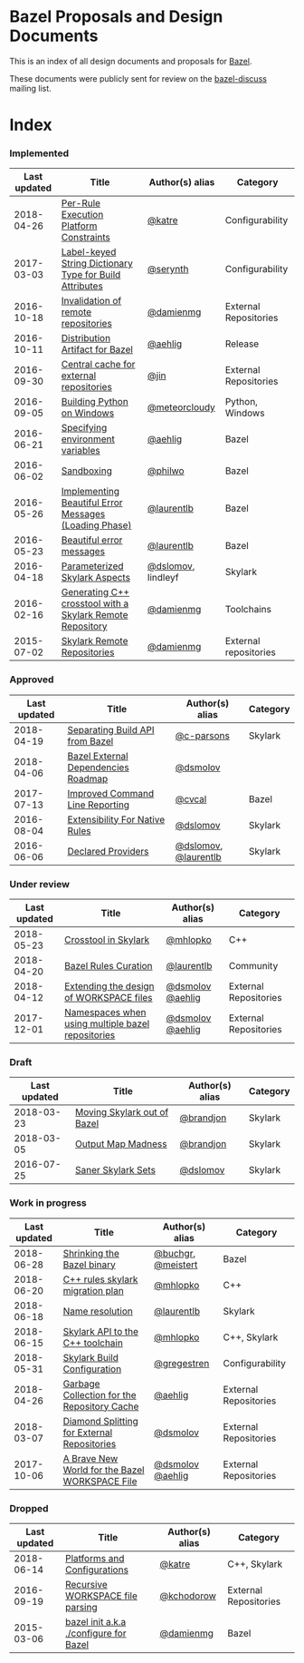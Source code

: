 # Bazel Proposals and Design Documents

This is an index of all design documents and proposals for
[Bazel](https://bazel.build).

These documents were publicly sent for review on the
[bazel-discuss](https://groups.google.com/forum/#!forum/bazel-discuss) mailing
list.

# Index

### Implemented

Last updated | Title                                                                                                                                      | Author(s) alias                                  | Category
------------ | ------------------------------------------------------------------------------------------------------------------------------------------ | ------------------------------------------------ | --------
2018-04-26   | [Per-Rule Execution Platform Constraints](https://docs.google.com/document/d/1p1J2ktWTpoKvNATjC6U29vhz1_-Dgbe9YRPr5wisfzY)                 | [@katre](https://github.com/katre)               | Configurability
2017-03-03   | [Label-keyed String Dictionary Type for Build Attributes](https://bazel.build/designs/2017/03/03/label-keyed-string-dict-type.html)        | [@serynth](https://github.com/serynth)           | Configurability
2016-10-18   | [Invalidation of remote repositories](https://bazel.build/designs/2016/10/18/repository-invalidation.html)                                 | [@damienmg](https://github.com/damienmg)         | External Repositories
2016-10-11   | [Distribution Artifact for Bazel](https://bazel.build/designs/2016/10/11/distribution-artifact.html)                                       | [@aehlig](https://github.com/aehlig)             | Release
2016-09-30   | [Central cache for external repositories](https://bazel.build/designs/2016/09/30/repository-cache.html)                                    | [@jin](https://github.com/jin)                   | External Repositories
2016-09-05   | [Building Python on Windows](https://bazel.build/designs/2016/09/05/build-python-on-windows.html)                                          | [@meteorcloudy](https://github.com/meteorcloudy) | Python, Windows
2016-06-21   | [Specifying environment variables](https://bazel.build/designs/2016/06/21/environment.html)                                                | [@aehlig](https://github.com/aehlig)             | Bazel
2016-06-02   | [Sandboxing](https://bazel.build/designs/2016/06/02/sandboxing.html)                                                                       | [@philwo](https://github.com/philwo)             | Bazel
2016-05-26   | [Implementing Beautiful Error Messages (Loading Phase)](https://bazel.build/designs/2016/05/26/implementing-beautiful-error-messages.html) | [@laurentlb](https://github.com/laurentlb)       | Bazel
2016-05-23   | [Beautiful error messages](https://bazel.build/designs/2016/05/23/beautiful-error-messages.html)                                           | [@laurentlb](https://github.com/laurentlb)       | Bazel
2016-04-18   | [Parameterized Skylark Aspects](https://bazel.build/designs/skylark/parameterized-aspects.html)                                            | [@dslomov](https://github.com/dslomov), lindleyf | Skylark
2016-02-16   | [Generating C++ crosstool with a Skylark Remote Repository](https://bazel.build/designs/2016/02/16/cpp-autoconf.html)                      | [@damienmg](https://github.com/damienmg)         | Toolchains
2015-07-02   | [Skylark Remote Repositories](https://bazel.build/designs/2015/07/02/skylark-remote-repositories.html)                                     | [@damienmg](https://github.com/damienmg)         | External repositories

### Approved

Last updated | Title                                                                                                              | Author(s) alias                                                                    | Category
------------ | ------------------------------------------------------------------------------------------------------------------ | ---------------------------------------------------------------------------------- | --------
2018-04-19   | [Separating Build API from Bazel](https://docs.google.com/document/d/1UDEpjP_qWQRYsPRvx7TOsdB8J4o5khfhzGcWplW7zzI) | [@c-parsons](https://github.com/c-parsons)                                         | Skylark
2018-04-06   | [Bazel External Dependencies Roadmap](https://docs.google.com/document/d/1ZGoqeUI5zz2IP2LP09aTellSRNRi53bCCW6tbnKAc8o) |[@dsmolov](https://github.com/dsmolov)
2017-07-13   | [Improved Command Line Reporting](https://bazel.build/designs/2017/07/13/improved-command-line-reporting.html)     | [@cvcal](https://github.com/cvcal)                                                 | Bazel
2016-08-04   | [Extensibility For Native Rules](https://bazel.build/designs/2016/08/04/extensibility-for-native-rules.html)       | [@dslomov](https://github.com/dslomov)                                             | Skylark
2016-06-06   | [Declared Providers](https://bazel.build/designs/skylark/declared-providers.html)                                  | [@dslomov](https://github.com/dslomov), [@laurentlb](https://github.com/laurentlb) | Skylark

### Under review

Last updated | Title                                                                                                   | Author(s) alias                            | Category
------------ | ------------------------------------------------------------------------------------------------------- | ------------------------------------------ | --------
2018-05-23   | [Crosstool in Skylark](https://docs.google.com/document/d/1Nqf16jqDGWSrPp4VuRxh0iNnVBoAXsO0meDH69J9xoc) | [@mhlopko](https://github.com/mhlopko)     | C++
2018-04-20   | [Bazel Rules Curation](https://docs.google.com/document/d/1oYQ-cqmqrpVE02rphobn4F_Q-lqvch4IiUlqEy9q2Fs) | [@laurentlb](https://github.com/laurentlb) | Community
2018-04-12   | [Extending the design of WORKSPACE files](https://docs.google.com/document/d/1kVNXcw3nLlfFQRR_87SGOka9DJ8nnawlYHUIK4m3s0I/) | [@dsmolov](https://github.com/dsmolov) [@aehlig](https://github.com/aehlig) | External Repositories
2017-12-01   | [Namespaces when using multiple bazel repositories](https://docs.google.com/document/d/1qPOUeoqDA3eWFFXS1shWX1FT3e4BQB8yuSMrfQL4QrA) | [@dsmolov](https://github.com/dsmolov) [@aehlig](https://github.com/aehlig) | External Repositories


### Draft

Last updated | Title                                                                                                                           | Author(s) alias                          | Category
------------ | ------------------------------------------------------------------------------------------------------------------------------- | ---------------------------------------- | --------
2018-03-23   | [Moving Skylark out of Bazel](https://docs.google.com/document/d/15ysfoMXRqZDdz0OOY1mtpeWd7LjDnXKl4fOVSLGACAY/edit?usp=sharing) | [@brandjon](https://github.com/brandjon) | Skylark
2018-03-05   | [Output Map Madness](https://docs.google.com/document/d/1ic9lJPn-0VqgKcqSbclVWwYDW2eiV-9k6ZUK_xE6H5E/edit)                      | [@brandjon](https://github.com/brandjon) | Skylark
2016-07-25   | [Saner Skylark Sets](https://bazel.build/designs/skylark/saner-skylark-sets.html)                                               | [@dslomov](https://github.com/dslomov)   | Skylark

### Work in progress

Last updated | Title                                                                                                                           | Author(s) alias                                                                | Category
------------ | ------------------------------------------------------------------------------------------------------------------------------- | ------------------------------------------------------------------------------ | --------
2018-06-28   | [Shrinking the Bazel binary](https://docs.google.com/document/d/1Igmv-2GfXkoVFWTXvBYPeniQom8nLAwzqzridDlBIS4/edit)              | [@buchgr](https://github.com/buchgr), [@meistert](https://github.com/meistert) | Bazel
2018-06-20   | [C++ rules skylark migration plan](https://docs.google.com/document/d/1Adqu7--verca4gCh3ZdnVMjjCz4VzurHxKEZAh9u03E)             | [@mhlopko](https://github.com/mhlopko)                                         | C++
2018-06-18   | [Name resolution](https://docs.google.com/document/d/1-atlB3j59XqKTDIE8ibBDT_cVAp_QGFQoDwdm3ITVG0)                              | [@laurentlb](https://github.com/laurentlb)                                     | Skylark
2018-06-15   | [Skylark API to the C++ toolchain](https://docs.google.com/document/d/1M8JA7kzZnWpLZ3WEX9rp6k2u_nlwE8smsHYgVTSSJ9k)             | [@mhlopko](https://github.com/mhlopko)                                         | C++, Skylark
2018-05-31   | [Skylark Build Configuration](https://docs.google.com/document/d/1vc8v-kXjvgZOdQdnxPTaV0rrLxtP2XwnD2tAZlYJOqw)                  | [@gregestren](https://github.com/gregestren)                                   | Configurability
2018-04-26   | [Garbage Collection for the Repository Cache](https://docs.google.com/document/d/1IuciCmnY0Z9naciq10G2zb94mCb9xfpFLh5ZIgMcPqU/) | [@aehlig](https://github.com/aehlig)                                           | External Repositories
2018-03-07   | [Diamond Splitting for External Repositories](https://docs.google.com/document/d/1254CQ8T4Rmeasg4NO1NPail2kLPC50VJ7Ok6JsoSe-c/) | [@dsmolov](https://github.com/dsmolov) | External Repositories
2017-10-06   | [A Brave New World for the Bazel WORKSPACE File](https://docs.google.com/document/d/13OlvrQcPG15cnrY5InEwJ4J3rV_ykHTuHqEZVTqY2lk/) | [@dsmolov](https://github.com/dsmolov) [@aehlig](https://github.com/aehlig) | External Repositories


### Dropped

Last updated | Title                                                                                                           | Author(s) alias                            | Category
------------ | --------------------------------------------------------------------------------------------------------------- | ------------------------------------------ | --------
2018-06-14   | [Platforms and Configurations](https://docs.google.com/document/d/1XyGTHgcfI9aL-JHpC-xMztEPZQauXhFzBZXTKMbgFRw) | [@katre](https://github.com/katre)         | C++, Skylark
2016-09-19   | [Recursive WORKSPACE file parsing](https://bazel.build/designs/2016/09/19/recursive-ws-parsing.html)            | [@kchodorow](https://github.com/kchodorow) | External Repositories
2015-03-06   | [bazel init a.k.a ./configure for Bazel](https://bazel.build/designs/2015/03/06/bazel-init.html)                | [@damienmg](https://github.com/damienmg)   | Bazel
